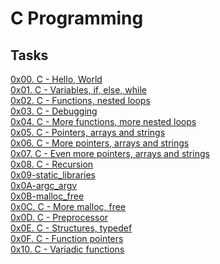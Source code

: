 # C Programming

## Tasks

[0x00. C - Hello, World](https://github.com/Hiluhree/alx-low_level_programming/tree/master/0x00-hello_world)</br>
[0x01. C - Variables, if, else, while](https://github.com/Hiluhree/alx-low_level_programming/tree/master/0x01-variables_if_else_while)</br>
[0x02. C - Functions, nested loops](https://github.com/Hiluhree/alx-low_level_programming/tree/master/0x02-functions_nested_loops)</br>
[0x03. C - Debugging](https://github.com/Hiluhree/alx-low_level_programming/tree/master/0x03-debugging)</br>
[0x04. C - More functions, more nested loops](https://github.com/Hiluhree/alx-low_level_programming/tree/master/0x04-more_functions_nested_loops)</br>
[0x05. C - Pointers, arrays and strings](https://github.com/Hiluhree/alx-low_level_programming/tree/master/0x05-pointers_arrays_strings)</br>
[0x06. C - More pointers, arrays and strings](https://github.com/Hiluhree/alx-low_level_programming/tree/master/0x06-pointers_arrays_strings)</br>
[0x07. C - Even more pointers, arrays and strings](https://github.com/Hiluhree/alx-low_level_programming/tree/master/0x07-pointers_arrays_strings)</br>
[0x08. C - Recursion](https://github.com/Hiluhree/alx-low_level_programming/tree/master/0x08-recursion)</br>
[0x09-static_libraries](https://github.com/Hiluhree/alx-low_level_programming/tree/master/0x09-static_libraries)</br>
[0x0A-argc_argv](https://github.com/Hiluhree/alx-low_level_programming/tree/master/0x0A-argc_argv)</br>
[0x0B-malloc_free](https://github.com/Hiluhree/alx-low_level_programming/tree/master/0x0B-malloc_free)</br>
[0x0C. C - More malloc, free](https://github.com/Hiluhree/alx-low_level_programming/tree/master/0x0C-more_malloc_free)</br>
[0x0D. C - Preprocessor](https://github.com/Hiluhree/alx-low_level_programming/tree/master/0x0D-preprocessor)</br>
[0x0E. C - Structures, typedef](https://github.com/Hiluhree/alx-low_level_programming/tree/master/0x0E-structures_typedef)</br>
[0x0F. C - Function pointers](https://github.com/Hiluhree/alx-low_level_programming/tree/master/0x0F-function_pointers)</br>
[0x10. C - Variadic functions]()</br>
